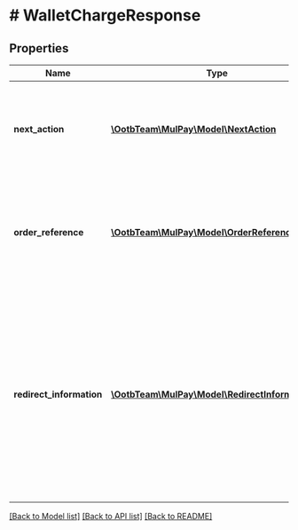 # # WalletChargeResponse

## Properties

Name | Type | Description | Notes
------------ | ------------- | ------------- | -------------
**next_action** | [**\OotbTeam\MulPay\Model\NextAction**](NextAction.md) | レスポンスを受け取った後の加盟店様側の処理   Pay払いの都度支払い時は必ず&#x60;REDIRECT&#x60;です。 - &#x60;REDIRECT&#x60;：リダイレクトが必要 | [optional]
**order_reference** | [**\OotbTeam\MulPay\Model\OrderReferenceWallet**](OrderReferenceWallet.md) | 支払いリクエストの取引情報     - &#x60;status&#x60;フィールドは必ず&#x60;REQSUCCESS&#x60;です。     - &#x60;chargeType&#x60;フィールドは必ず&#x60;WALLET&#x60;です。 | [optional]
**redirect_information** | [**\OotbTeam\MulPay\Model\RedirectInformation**](RedirectInformation.md) | リダイレクト情報   Pay事業者のWebサイト、モバイルアプリに進むためのリダイレクトの情報です。   &#x60;redirectType&#x60;フィールドは必ず&#x60;WALLET_CHARGE&#x60;です。   お客様のブラウザを&#x60;redirectUrl&#x60;にリダイレクトしてください。   リダイレクトせずに120秒経過すると&#x60;redirectUrl&#x60;は無効となります。 | [optional]

[[Back to Model list]](../../README.md#models) [[Back to API list]](../../README.md#endpoints) [[Back to README]](../../README.md)
